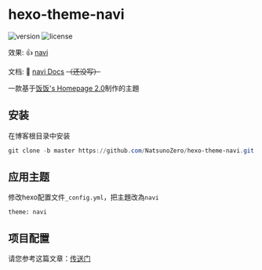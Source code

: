 # hexo-theme-navi

![version](https://img.shields.io/github/package-json/v/NatsunoZero/hexo-theme-navi)
![license](https://img.shields.io/github/license/NatsunoZero/hexo-theme-navi?color=FF5531)


效果: 👍 [navi](https://cha.moe/)

文档: 📖 [navi Docs](http://localhost:4000/article/3e7a7caf.html) <s>（还没写）</s>

一款基于[饭饭's Homepage 2.0](https://github.com/noisky/Homepage)制作的主題

## 安装


在博客根目录中安装

```powershell
git clone -b master https://github.com/NatsunoZero/hexo-theme-navi.git themes/navi
```

## 应用主题
修改hexo配置文件`_config.yml`，把主題改為`navi`

```
theme: navi
```

## 项目配置

请您参考这篇文章：[传送门](http://blog.cha.moe/article/3e7a7caf.html)
